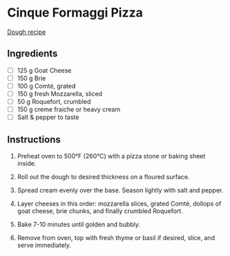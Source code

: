 # Cinque Formaggi Pizza

[Dough recipe](/pizza/dough.md)

## Ingredients

- [ ] 125 g Goat Cheese
- [ ] 150 g Brie
- [ ] 100 g Comté, grated
- [ ] 150 g fresh Mozzarella, sliced
- [ ] 50 g Roquefort, crumbled
- [ ] 150 g creme fraiche or heavy cream
- [ ] Salt & pepper to taste

## Instructions

1. Preheat oven to 500°F (260°C) with a pizza stone or baking sheet inside.

2. Roll out the dough to desired thickness on a floured surface.

3. Spread cream evenly over the base. Season lightly with salt and pepper.

4. Layer cheeses in this order: mozzarella slices, grated Comté, dollops of goat cheese, brie chunks, and finally crumbled Roquefort.

5. Bake 7-10 minutes until golden and bubbly.

6. Remove from oven, top with fresh thyme or basil if desired, slice, and serve immediately.
